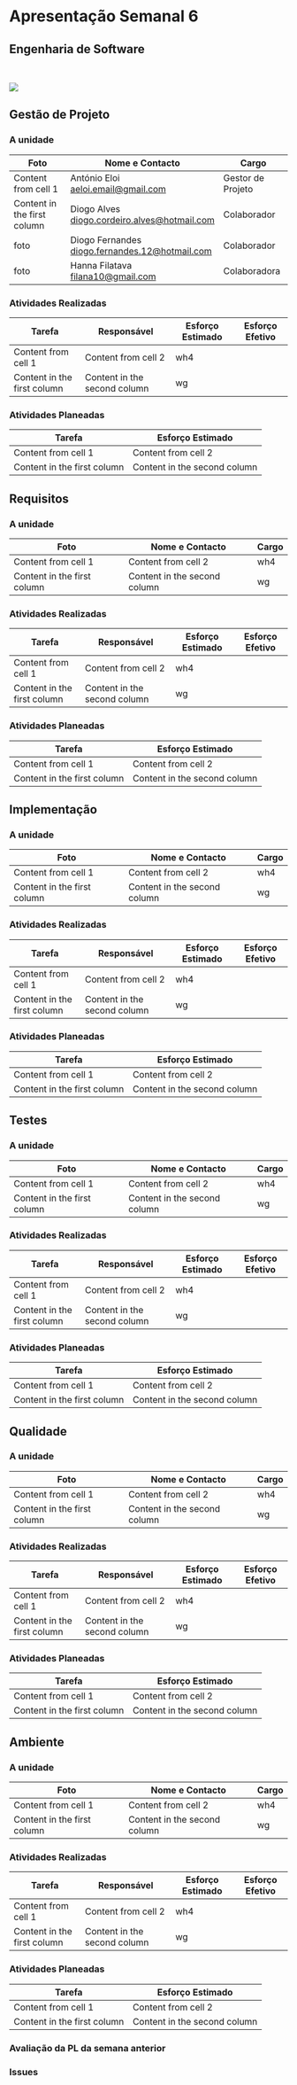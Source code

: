 # Apresentação Semanal 6
## Engenharia de Software

<br>

![](https://github.com/pl5es/ES/blob/master/infomation/logo_tipo.png)

## Gestão de Projeto
### A unidade

Foto | Nome e Contacto | Cargo
------------ | ------------- | -------------
Content from cell 1 | António Eloi <br> aeloi.email@gmail.com | Gestor de Projeto
Content in the first column | Diogo Alves <br> diogo.cordeiro.alves@hotmail.com | Colaborador
 foto | Diogo Fernandes <br> diogo.fernandes.12@hotmail.com | Colaborador
 foto | Hanna Filatava <br> filana10@gmail.com | Colaboradora

### Atividades Realizadas

Tarefa | Responsável | Esforço Estimado | Esforço Efetivo
------------ | ------------- | ------------- | -------------
Content from cell 1 | Content from cell 2 | wh4
Content in the first column | Content in the second column | wg

### Atividades Planeadas

Tarefa | Esforço Estimado
------------ | -------------
Content from cell 1 | Content from cell 2
Content in the first column | Content in the second column


## Requisitos
### A unidade

Foto | Nome e Contacto | Cargo
------------ | ------------- | -------------
Content from cell 1 | Content from cell 2 | wh4
Content in the first column | Content in the second column | wg

### Atividades Realizadas

Tarefa | Responsável | Esforço Estimado | Esforço Efetivo
------------ | ------------- | ------------- | -------------
Content from cell 1 | Content from cell 2 | wh4
Content in the first column | Content in the second column | wg

### Atividades Planeadas

Tarefa | Esforço Estimado
------------ | -------------
Content from cell 1 | Content from cell 2
Content in the first column | Content in the second column


## Implementação
### A unidade

Foto | Nome e Contacto | Cargo
------------ | ------------- | -------------
Content from cell 1 | Content from cell 2 | wh4
Content in the first column | Content in the second column | wg

### Atividades Realizadas

Tarefa | Responsável | Esforço Estimado | Esforço Efetivo
------------ | ------------- | ------------- | -------------
Content from cell 1 | Content from cell 2 | wh4
Content in the first column | Content in the second column | wg

### Atividades Planeadas

Tarefa | Esforço Estimado
------------ | -------------
Content from cell 1 | Content from cell 2
Content in the first column | Content in the second column

## Testes
### A unidade

Foto | Nome e Contacto | Cargo
------------ | ------------- | -------------
Content from cell 1 | Content from cell 2 | wh4
Content in the first column | Content in the second column | wg

### Atividades Realizadas

Tarefa | Responsável | Esforço Estimado | Esforço Efetivo
------------ | ------------- | ------------- | -------------
Content from cell 1 | Content from cell 2 | wh4
Content in the first column | Content in the second column | wg

### Atividades Planeadas

Tarefa | Esforço Estimado
------------ | -------------
Content from cell 1 | Content from cell 2
Content in the first column | Content in the second column


## Qualidade
### A unidade

Foto | Nome e Contacto | Cargo
------------ | ------------- | -------------
Content from cell 1 | Content from cell 2 | wh4
Content in the first column | Content in the second column | wg

### Atividades Realizadas

Tarefa | Responsável | Esforço Estimado | Esforço Efetivo
------------ | ------------- | ------------- | -------------
Content from cell 1 | Content from cell 2 | wh4
Content in the first column | Content in the second column | wg

### Atividades Planeadas

Tarefa | Esforço Estimado
------------ | -------------
Content from cell 1 | Content from cell 2
Content in the first column | Content in the second column


## Ambiente
### A unidade

Foto | Nome e Contacto | Cargo
------------ | ------------- | -------------
Content from cell 1 | Content from cell 2 | wh4
Content in the first column | Content in the second column | wg

### Atividades Realizadas

Tarefa | Responsável | Esforço Estimado | Esforço Efetivo
------------ | ------------- | ------------- | -------------
Content from cell 1 | Content from cell 2 | wh4
Content in the first column | Content in the second column | wg

### Atividades Planeadas

Tarefa | Esforço Estimado
------------ | -------------
Content from cell 1 | Content from cell 2
Content in the first column | Content in the second column


### Avaliação da PL da semana anterior

### Issues
